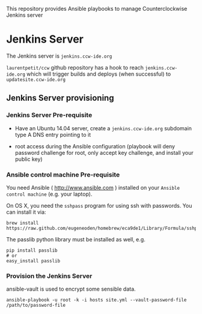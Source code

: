 This repository provides Ansible playbooks to manage Counterclockwise Jenkins server

# Jenkins Server

The Jenkins server is  `jenkins.ccw-ide.org`

`laurentpetit/ccw` github repository has a hook to reach `jenkins.ccw-ide.org` which will trigger builds and deploys (when successful) to `updatesite.ccw-ide.org`

## Jenkins Server provisioning

### Jenkins Server Pre-requisite

- Have an Ubuntu 14.04 server, create a `jenkins.ccw-ide.org` subdomain type A DNS entry pointing to it

- root access during the Ansible configuration (playbook will deny password challenge for root, only accept key challenge, and install your public key)

### Ansible control machine Pre-requisite

You need Ansible ( http://www.ansible.com ) installed on your `Ansible control machine` (e.g. your laptop).

On OS X, you need the `sshpass` program for using ssh with passwords. You can install it via:

    brew install https://raw.github.com/eugeneoden/homebrew/eca9de1/Library/Formula/sshpass.rb

The passlib python library must be installed as well, e.g.

    pip install passlib
    # or
    easy_install passlib


### Provision the Jenkins Server

ansible-vault is used to encrypt some sensible data.

    ansible-playbook -u root -k -i hosts site.yml --vault-password-file /path/to/password-file

